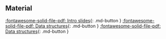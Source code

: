 ## Material

[:fontawesome-solid-file-pdf: Intro slides](./assets/pdf/advanced_R_intro.pdf){: .md-button }
[:fontawesome-solid-file-pdf: Data structures](assets/pdf/advanced_R_data_structures.pdf){: .md-button }
[:fontawesome-solid-file-pdf: Data structures](assets/pdf/advanced_R_oop.pdf){: .md-button }
